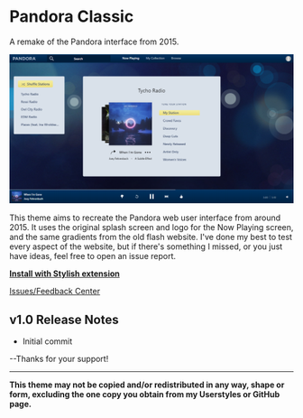 # Pandora Classic
A remake of the Pandora interface from 2015.

<img src="https://raw.githubusercontent.com/Tech-How/Pandora-Classic/main/images/repo/readme/1.png"/>

This theme aims to recreate the Pandora web user interface from around 2015. It uses the original splash screen and logo for the Now Playing screen, and the same gradients from the old flash website. I've done my best to test every aspect of the website, but if there's something I missed, or you just have ideas, feel free to open an issue report.

**[Install with Stylish extension](https://userstyles.org/styles/207587/light-theme-for-youtube-music)**

[Issues/Feedback Center](https://github.com/Tech-How/Pandora-Classic/issues/new/choose)

## v1.0 Release Notes
- Initial commit

--Thanks for your support!

---
**This theme may not be copied and/or redistributed in any way, shape or form, excluding the one copy you obtain from my Userstyles or GitHub page.**
